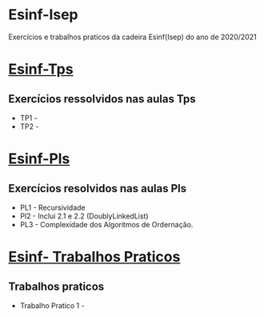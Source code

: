 # Esinf-Isep
Exercícios e trabalhos praticos da cadeira Esinf(Isep) do ano de 2020/2021

# [Esinf-Tps](https://github.com/GabrielPelosi/Esinf-Isep/tree/main/ESINF-Tps/TP2_Generics)
## Exercícios ressolvidos nas aulas Tps ##
* TP1 -
* TP2 -


# [Esinf-Pls](https://github.com/GabrielPelosi/Esinf-Isep/tree/main/ESINF-Pls)
## Exercícios resolvidos nas aulas Pls ##
* PL1 - Recursividade
* Pl2 - Inclui 2.1 e 2.2 (DoublyLinkedList)
* PL3 - Complexidade dos Algoritmos de Ordernação.


# [Esinf- Trabalhos Praticos](https://github.com/GabrielPelosi/Esinf-Isep/tree/main/ESINF-TRABALHOS-PRATICOS)
## Trabalhos praticos ##
* Trabalho Pratico 1 - 
